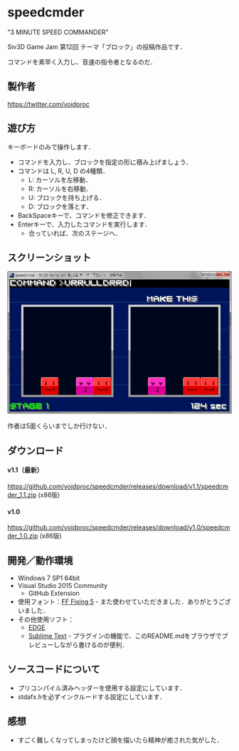 # speedcmder

"3 MINUTE SPEED COMMANDER"

Siv3D Game Jam 第12回 テーマ「ブロック」の投稿作品です．

コマンドを素早く入力し、音速の指令者となるのだ．

## 製作者
<https://twitter.com/voidproc>

## 遊び方

キーボードのみで操作します．

* コマンドを入力し、ブロックを指定の形に積み上げましょう．
* コマンドは L, R, U, D の4種類．
	* L: カーソルを左移動．
	* R: カーソルを右移動．
	* U: ブロックを持ち上げる．
	* D: ブロックを落とす．
* BackSpaceキーで、コマンドを修正できます．
* Enterキーで、入力したコマンドを実行します．
	* 合っていれば、次のステージへ．

## スクリーンショット
![ss1](https://raw.githubusercontent.com/voidproc/speedcmder/master/ss/ss1.png)

作者は5面くらいまでしか行けない．

## ダウンロード

#### v1.1（最新）
<https://github.com/voidproc/speedcmder/releases/download/v1.1/speedcmder_1.1.zip> (x86版)

#### v1.0
<https://github.com/voidproc/speedcmder/releases/download/v1.0/speedcmder_1.0.zip> (x86版)

## 開発／動作環境
* Windows 7 SP1 64bit
* Visual Studio 2015 Community
	* GitHub Extension
* 使用フォント：[FF Fixing 5](http://www.geocities.jp/two_2dogs/) - また使わせていただきました．ありがとうございました．
* その他使用ソフト：
	* [EDGE](http://takabosoft.com/edge)
	* [Sublime Text](https://www.sublimetext.com/) - プラグインの機能で、このREADME.mdをブラウザでプレビューしながら書けるのが便利．

## ソースコードについて
* プリコンパイル済みヘッダーを使用する設定にしています．
* stdafx.hを必ずインクルードする設定にしています．

## 感想
* すごく難しくなってしまったけど顔を描いたら精神が癒された気がした．

